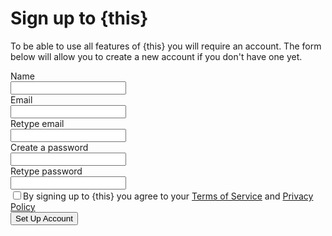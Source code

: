 <!DOCTYPE html>
<html>
 <head>
 <title>Sign up to {this}</title>
 <link rel="stylesheet" type="text/css" href="pgm1.css" />
 <script type="text/javascript" src="pgm1.js"></script>
 </head>
 <body>
 <form method="post" target="#" onsubmit="return validate()">
 <h1>Sign up to {this}</h1>
 <p>To be able to use all features of {this} you will require an account. The form below will allow 
you to create a new account if you don't have one yet.</p>
 Name<br>
 <input type="text" name="name"><br>
 Email<br>
<input type="text" name="email"><br>
 Retype email<br>
 <input type="text" name="retype_email"><br>
 Create a password<br>
<input type="password" name="password"><br>
 Retype password<br>
<input type="password" name="retype_password"><br>
 <label>
 <input type="checkbox" name="terms">By signing up to {this} you agree to your
 <a href="#service">Terms of Service</a> and <a href="#policy">Privacy Policy</a>
 </label>
 <div class="button">
 <input type="submit" class="button" value="Set Up Account">
 </div>
 </form>
</body>
</html
function validate() { 
var result = "";
result += validateName(); 
result += validateEmail();
result += validatePassword();
result += validateTerms();
if(result != "")
{
alert("Validation Result:\n\n" + result);
}
else
{
alert("Congrats!!! Your account Created.");
}
 }
function validateName() {
var name = document.getElementsByName("name")[0].value;
if (name.length <= 2)
return "Name should be at least three characters.\n";
return "";
}
function validatePassword() {
var password = valueOf("password");
var retype = valueOf("retype_password");
if (password.length <= 5) 
return "Password should be at least 6 characters.\n";
if (password != retype) 
return "Passwords do not match.\n";
return "";
}
function validateEmail() {
var email = valueOf("email");
var retype = valueOf("retype_email");
if (email.indexOf('@') == -1) 
return "Email should be a valid address.\n";
if (email != retype)
return "Email addresses do not match.\n";
return "";
}
function validateTerms() {
var terms = document.getElementsByName("terms")[0];
if (!terms.checked)
return "Please accept the Terms of Service and Privacy Policy";
return "";
}
function valueOf(name) {
return document.getElementsByName(name)[0].value;
}
Pgm1.css
body {
 font-family: Verdana, sans-serif;
}
input {
border-radius: 5px;
padding: 5px;
}
div.button {
text-align: right;
}
a {
text-decoration: none;
color: #e51;
}
form { 
width: 480px; 
margin: auto;
padding: 5px; 
border: solid black 1px;
border-radius: 5px; 
box-shadow: 5px 5px 2px #888;
}
